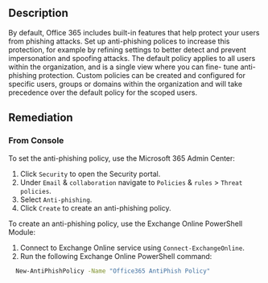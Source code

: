 ## Description

By default, Office 365 includes built-in features that help protect your users from phishing attacks. Set up anti-phishing polices to increase this protection, for example by refining settings to better detect and prevent impersonation and spoofing attacks. The default policy applies to all users within the organization, and is a single view where you can fine- tune anti-phishing protection. Custom policies can be created and configured for specific users, groups or domains within the organization and will take precedence over the default policy for the scoped users.

## Remediation

### From Console

To set the anti-phishing policy, use the Microsoft 365 Admin Center:

1. Click `Security` to open the Security portal.
2. Under `Email` & `collaboration` navigate to `Policies` & `rules` > `Threat policies`.
3. Select `Anti-phishing`.
4. Click `Create` to create an anti-phishing policy.

To create an anti-phishing policy, use the Exchange Online PowerShell Module:

1. Connect to Exchange Online service using `Connect-ExchangeOnline`.
2. Run the following Exchange Online PowerShell command:

```bash
  New-AntiPhishPolicy -Name "Office365 AntiPhish Policy"
```
